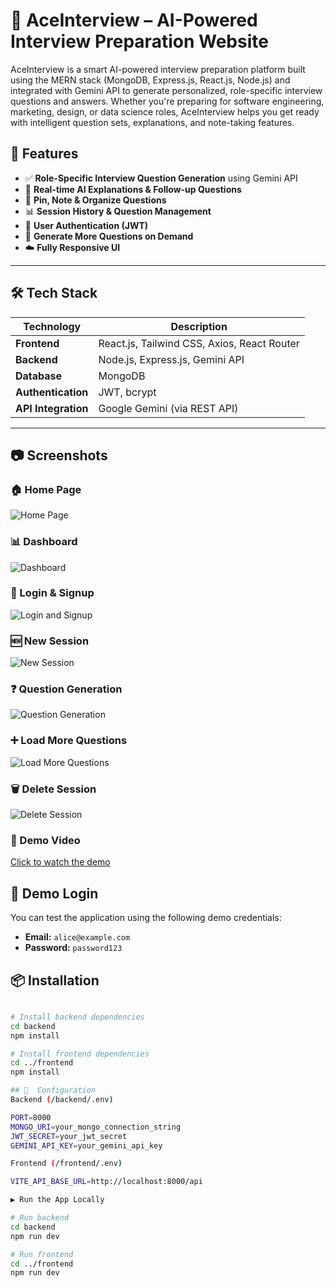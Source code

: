 


# 🧠 AceInterview – AI-Powered Interview Preparation Website

AceInterview is a smart AI-powered interview preparation platform built using the MERN stack (MongoDB, Express.js, React.js, Node.js) and integrated with Gemini API to generate personalized, role-specific interview questions and answers. Whether you're preparing for software engineering, marketing, design, or data science roles, AceInterview helps you get ready with intelligent question sets, explanations, and note-taking features.



## 🚀 Features

- ✅ **Role-Specific Interview Question Generation** using Gemini API
- 🧠 **Real-time AI Explanations & Follow-up Questions**
- 📝 **Pin, Note & Organize Questions**
- 📊 **Session History & Question Management**
- 🔐 **User Authentication (JWT)**
- 🔄 **Generate More Questions on Demand**
- ☁️ **Fully Responsive UI**

---

## 🛠️ Tech Stack

| Technology | Description |
|------------|-------------|
| **Frontend** | React.js, Tailwind CSS, Axios, React Router |
| **Backend** | Node.js, Express.js, Gemini API |
| **Database** | MongoDB |
| **Authentication** | JWT, bcrypt |
| **API Integration** | Google Gemini (via REST API) |

---
## 📷 Screenshots

### 🏠 Home Page
![Home Page](https://github.com/Darshangnayak/Ace-Interview/blob/861d25f6123ad8ba071bcd50d6d234fd451a9b2e/HomePage%20(2).png)

### 📊 Dashboard
![Dashboard](https://github.com/Darshangnayak/Ace-Interview/blob/489e4754a3db8964dfdaf1ed079d63d72284d2d7/Dashboard.png)

### 🔐 Login & Signup
![Login and Signup](https://github.com/Darshangnayak/Ace-Interview/blob/861d25f6123ad8ba071bcd50d6d234fd451a9b2e/SignUp%26Login%20.jpg)

### 🆕 New Session
![New Session](https://github.com/Darshangnayak/Ace-Interview/blob/861d25f6123ad8ba071bcd50d6d234fd451a9b2e/NewSession.png)

### ❓ Question Generation
![Question Generation](https://github.com/Darshangnayak/Ace-Interview/blob/861d25f6123ad8ba071bcd50d6d234fd451a9b2e/QuestionGeneration.png)

### ➕ Load More Questions
![Load More Questions](https://github.com/Darshangnayak/Ace-Interview/blob/861d25f6123ad8ba071bcd50d6d234fd451a9b2e/LoadMore.png)

### 🗑️ Delete Session
![Delete Session](https://github.com/Darshangnayak/Ace-Interview/blob/861d25f6123ad8ba071bcd50d6d234fd451a9b2e/DeleteSession.png)

 ### 🎥 Demo Video

[Click to watch the demo](https://github.com/Darshangnayak/Ace-Interview/raw/main/project%20video%20(1)%20(1).mp4)

## 🧪 Demo Login

You can test the application using the following demo credentials:

- **Email:** `alice@example.com`
- **Password:** `password123`


## 📦 Installation

```bash

# Install backend dependencies
cd backend
npm install

# Install frontend dependencies
cd ../frontend
npm install

## 🔧  Configuration
Backend (/backend/.env)

PORT=8000
MONGO_URI=your_mongo_connection_string
JWT_SECRET=your_jwt_secret
GEMINI_API_KEY=your_gemini_api_key

Frontend (/frontend/.env)

VITE_API_BASE_URL=http://localhost:8000/api

▶️ Run the App Locally

# Run backend
cd backend
npm run dev

# Run frontend
cd ../frontend
npm run dev

